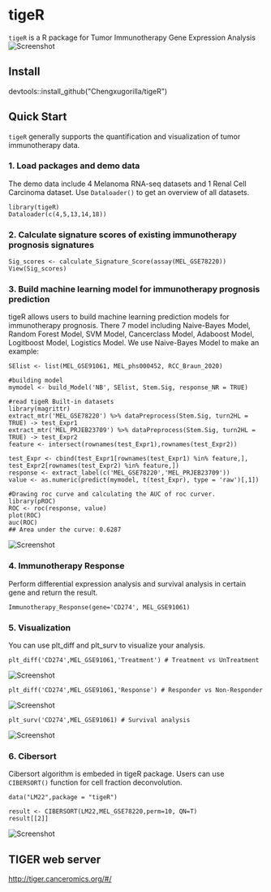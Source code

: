 # tigeR
`tigeR` is a R package for Tumor Immunotherapy Gene Expression Analysis
![Screenshot](https://github.com/Chengxugorilla/tigeR/raw/main/man/figures/logo.png)

## Install
devtools::install_github("Chengxugorilla/tigeR")

## Quick Start
`tigeR` generally supports the quantification and visualization of tumor immunotherapy data. 

### 1. Load packages and demo data
The demo data include 4 Melanoma RNA-seq datasets and 1 Renal Cell Carcinoma dataset. Use `Dataloader()` to get an overview of all datasets.
```
library(tigeR)
Dataloader(c(4,5,13,14,18))
```
### 2. Calculate signature scores of existing immunotherapy prognosis signatures
```
Sig_scores <- calculate_Signature_Score(assay(MEL_GSE78220))
View(Sig_scores)
```
### 3. Build machine learning model for immunotherapy prognosis prediction
  tigeR allows users to build machine learning prediction models for immunotherapy prognosis. There 7 model including Naive-Bayes Model, Random Forest Model, SVM Model, Cancerclass Model, Adaboost Model, Logitboost Model, Logistics Model.
  We use Naive-Bayes Model to make an example:
```
SElist <- list(MEL_GSE91061, MEL_phs000452, RCC_Braun_2020)

#building model
mymodel <- build_Model('NB', SElist, Stem.Sig, response_NR = TRUE)

#read tigeR Built-in datasets
library(magrittr)
extract_mtr('MEL_GSE78220') %>% dataPreprocess(Stem.Sig, turn2HL = TRUE) -> test_Expr1
extract_mtr('MEL_PRJEB23709') %>% dataPreprocess(Stem.Sig, turn2HL = TRUE) -> test_Expr2
feature <- intersect(rownames(test_Expr1),rownames(test_Expr2))

test_Expr <- cbind(test_Expr1[rownames(test_Expr1) %in% feature,], test_Expr2[rownames(test_Expr2) %in% feature,])
response <- extract_label(c('MEL_GSE78220','MEL_PRJEB23709'))
value <- as.numeric(predict(mymodel, t(test_Expr), type = 'raw')[,1])

#Drawing roc curve and calculating the AUC of roc curver.
library(pROC)
ROC <- roc(response, value)
plot(ROC)
auc(ROC)
## Area under the curve: 0.6287
```
![Screenshot](https://github.com/Chengxugorilla/tigeR/raw/main/man/figures/ROC.png)
### 4. Immunotherapy Response
Perform differential expression analysis and survival analysis in certain gene and return the result.
```
Immunotherapy_Response(gene='CD274', MEL_GSE91061)
```
### 5. Visualization
You can use plt_diff and plt_surv to visualize your analysis.
```
plt_diff('CD274',MEL_GSE91061,'Treatment') # Treatment vs UnTreatment
```
![Screenshot](https://github.com/Chengxugorilla/tigeR/raw/main/man/figures/Treatment.png)
```
plt_diff('CD274',MEL_GSE91061,'Response') # Responder vs Non-Responder
```
![Screenshot](https://github.com/Chengxugorilla/tigeR/raw/main/man/figures/Response.png)
```
plt_surv('CD274',MEL_GSE91061) # Survival analysis
```
![Screenshot](https://github.com/Chengxugorilla/tigeR/raw/main/man/figures/Survival.png)
### 6. Cibersort
Cibersort algorithm is embeded in tigeR package. Users can use `CIBERSORT()` function for cell fraction deconvolution.
```
data("LM22",package = "tigeR")

result <- CIBERSORT(LM22,MEL_GSE78220,perm=10, QN=T)
result[[2]]
```
![Screenshot](https://github.com/Chengxugorilla/tigeR/raw/main/man/figures/CIBERSORT.png)

## TIGER web server
http://tiger.canceromics.org/#/
